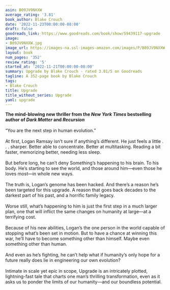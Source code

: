 ```yaml
---
asin: B09JV9NXXW
average_rating: '3.81'
book_author: Blake Crouch
date: '2022-11-23T00:00:00-08:00'
draft: false
goodreads_link: https://www.goodreads.com/book/show/59439117-upgrade
image:
- B09JV9NXXW.jpg
image_url: https://images-na.ssl-images-amazon.com/images/P/B09JV9NXXW.01._SCLZZZZZZZ.jpg
layout: book
num_pages: '352'
review_rating: '5'
started_at: '2022-11-21T00:00:00-08:00'
summary: Upgrade by Blake Crouch - rated 3.81/5 on Goodreads
tagline: A 352-page book by Blake Crouch
tags:
- Blake Crouch
title: Upgrade
title_without_series: Upgrade
yaml: upgrade
---
```


<strong>The mind-blowing new thriller from the <em>New York Times</em> bestselling author of <em>Dark Matter</em> and <em>Recursion</em> </strong><br /><br />“You are the next step in human evolution.”<br /><br />At first, Logan Ramsay isn’t sure if anything’s different. He just feels a little . . . sharper. Better able to concentrate. Better at multitasking. Reading a bit faster, memorizing better, needing less sleep.<br /><br />But before long, he can’t deny Something’s happening to his brain. To his body. He’s starting to see the world, and those around him—even those he loves most—in whole new ways.<br /><br />The truth is, Logan’s genome has been hacked. And there’s a reason he’s been targeted for this upgrade. A reason that goes back decades to the darkest part of his past, and a horrific family legacy.<br /><br />Worse still, what’s happening to him is just the first step in a much larger plan, one that will inflict the same changes on humanity at large—at a terrifying cost.<br /><br />Because of his new abilities, Logan’s the one person in the world capable of stopping what’s been set in motion. But to have a chance at winning this war, he’ll have to become something other than himself. Maybe even something other than human.<br /><br />And even as he’s fighting, he can’t help what if humanity’s only hope for a future really does lie in engineering our own evolution?<br /><br />Intimate in scale yet epic in scope, Upgrade is an intricately plotted, lightning-fast tale that charts one man’s thrilling transformation, even as it asks us to ponder the limits of our humanity—and our boundless potential.